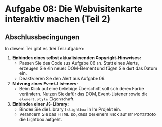 # Aufgabe 08: Die Webvisitenkarte interaktiv machen (Teil 2)

## Abschlussbedingungen

In diesem Teil gibt es drei Teilaufgaben:

1.  **Einbinden eines selbst aktualisierenden Copyright-Hinweises:**
	-   Passen Sie den Code aus Aufgabe 06 an. Statt eines Alerts, erzeugen Sie ein neues DOM-Element und fügen Sie dort das Datum ein.
	-   Deaktivieren Sie den Alert aus Aufgabe 06.
2.  **Nutzung eines Event-Listeners:**
	-   Beim Klick auf eine beliebige Überschrift soll sich deren Farbe verändern. Nutzen Sie dafür das DOM, Event-Listener sowie die `element.style`-Eigenschaft.
3.  **Einbinden einer JS-Library:**
	-   Binden Sie die Library `fslightbox` in Ihr Projekt ein.
	-   Verändern Sie das HTML so, dass bei einem Klick auf Ihr Porträtfoto die Lightbox aufgeht.